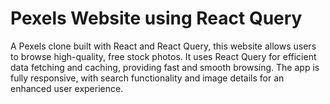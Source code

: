 # Pexels Website using React Query
 A Pexels clone built with React and React Query, this website allows users to browse high-quality, free stock photos. It uses React Query for efficient data fetching and caching, providing fast and smooth browsing. The app is fully responsive, with search functionality and image details for an enhanced user experience.
